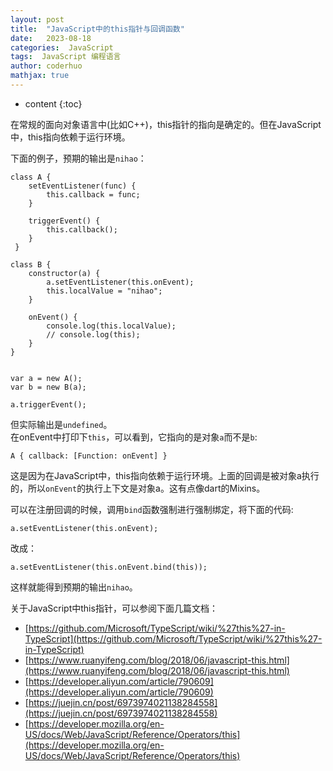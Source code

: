 ```yaml
---
layout: post
title:  "JavaScript中的this指针与回调函数"
date:   2023-08-18
categories:  JavaScript
tags:  JavaScript 编程语言 
author: coderhuo
mathjax: true
---
```


* content
{:toc}

在常规的面向对象语言中(比如C++)，this指针的指向是确定的。但在JavaScript中，this指向依赖于运行环境。











下面的例子，预期的输出是`nihao`：


```
class A {
    setEventListener(func) {
        this.callback = func;
    }

    triggerEvent() {
        this.callback();
    }
 }

class B {
    constructor(a) {
        a.setEventListener(this.onEvent);
        this.localValue = "nihao";
    }

    onEvent() {
        console.log(this.localValue);
        // console.log(this);
    }
}


var a = new A();
var b = new B(a);

a.triggerEvent();
```

但实际输出是`undefined`。  
在onEvent中打印下`this`，可以看到，它指向的是对象`a`而不是`b`:


```
A { callback: [Function: onEvent] }
```

这是因为在JavaScript中，this指向依赖于运行环境。上面的回调是被对象a执行的，所以`onEvent`的执行上下文是对象a。这有点像dart的Mixins。

可以在注册回调的时候，调用`bind`函数强制进行强制绑定，将下面的代码:

```
a.setEventListener(this.onEvent);
```

改成：

```
a.setEventListener(this.onEvent.bind(this));
```

这样就能得到预期的输出`nihao`。


关于JavaScript中this指针，可以参阅下面几篇文档：
- [https://github.com/Microsoft/TypeScript/wiki/%27this%27-in-TypeScript](https://github.com/Microsoft/TypeScript/wiki/%27this%27-in-TypeScript)
- [https://www.ruanyifeng.com/blog/2018/06/javascript-this.html](https://www.ruanyifeng.com/blog/2018/06/javascript-this.html)
- [https://developer.aliyun.com/article/790609](https://developer.aliyun.com/article/790609)
- [https://juejin.cn/post/6973974021138284558](https://juejin.cn/post/6973974021138284558)
- [https://developer.mozilla.org/en-US/docs/Web/JavaScript/Reference/Operators/this](https://developer.mozilla.org/en-US/docs/Web/JavaScript/Reference/Operators/this)

